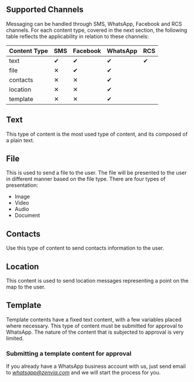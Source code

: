 ## Supported Channels

Messaging can be handled through SMS, WhatsApp, Facebook and RCS channels. For each content type, covered in the next section, the following table reflects the applicability in relation to these channels:

| Content Type | SMS      | Facebook | WhatsApp | RCS      |
|:-------------|:---------|:---------|:---------|:---------|
| text         | &#10004; | &#10004; | &#10004; | &#10004; |
| file         | &#10005; | &#10004; | &#10004; |          |
| contacts     | &#10005; | &#10005; | &#10004; |          |
| location     | &#10005; | &#10005; | &#10004; |          |
| template     | &#10005; | &#10005; | &#10004; |          |

## Text
This type of content is the most used type of content, and its composed of a plain text.

<SchemaDefinition schemaRef="#/components/schemas/content.text" />

## File
This is used to send a file to the user. The file will be presented to the user in different manner based on the file type. There are four types of presentation:
* Image
* Video
* Audio
* Document

<SchemaDefinition schemaRef="#/components/schemas/content.file" />

## Contacts
Use this type of content to send contacts information to the user.

<SchemaDefinition schemaRef="#/components/schemas/content.contacts" />

## Location
This content is used to send location messages representing a point on the map to the user.

<SchemaDefinition schemaRef="#/components/schemas/content.location" />

## Template
Template contents have a fixed text content, with a few variables placed where necessary. This type of content must be submitted for approval to WhatsApp. The nature of the content that is subjected to approval is very limited.

<SchemaDefinition schemaRef="#/components/schemas/content.template" />

### Submitting a template content for approval
If you already have a WhatsApp business account with us, just send email to *whatsapp@zenvia.com* and we will start the process for you.
